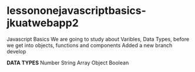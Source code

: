 # lessononejavascriptbasics-jkuatwebapp2

Javascript Basics
We are going to study about Varibles, Data Types, before we get into objects, functions and components
Added a new branch develop

**DATA TYPES**
Number 
String
Array
Object
Boolean



